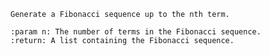     Generate a Fibonacci sequence up to the nth term.
    
    :param n: The number of terms in the Fibonacci sequence.
    :return: A list containing the Fibonacci sequence.

